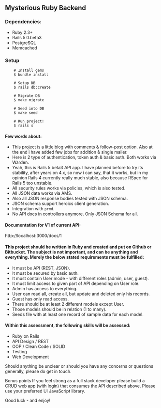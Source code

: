 ## Mysterious Ruby Backend

### Dependencies:

- Ruby 2.3+
- Rails 5.0.beta3
- PostgreSQL
- Memcached

### Setup

        # Install gems
        $ bundle install
        
        # Setup DB
        $ rails db:create
        
        # Migrate DB
        $ make migrate 
        
        # Seed into DB
        $ make seed
        
        # Run project!
        $ rails s     
                    

#### Few words about:
- This project is a little blog with comments & follow-post option.
  Also at the end i have added few jobs for addition & single mailer.
- Here is 2 type of authentication, token auth & basic auth. 
  Both works via Warden.  
- Yeah, this is Rails 5 beta3 API app. I have planned before to try its stability, 
  after years on 4.x, so now i can say, that it works, 
  but in my opinion Rails 4 currently really much stable, 
  also because RSpec for Rails 5 too unstable.   
- All security rules works via policies, which is also tested.
- All JSON data works via AMS.
- Also all JSON response bodies tested with JSON schema.
- JSON schema support heroics client generation.
- Integration with `prmd`.
- No API docs in controllers anymore. Only JSON Schema for all.
           
#### Documentation for V1 of current API:
http://localhost:3000/docs/1        

#### This project should be written in Ruby and created and put on Github or Bitbucket. The subject is not important, and can be anything and everything. Merely the below stated requirements must be fulfilled:

- It must be API (REST, JSON).
- It must be secured by basic auth.
- It must contain User mode - with different roles (admin, user, guest).
- It must limit access to given part of API depending on User role.
- Admin has access to everything.
- User can read all, create all, but update and deleted only his records.
- Guest has only read access.
- There should be at least 2 different models except User.
- Those models should be in relation (1 to many).
- Seeds file with at least one record of sample data for each model.

#### Within this assessment, the following skills will be assessed:

- Ruby on Rails
- API Design / REST
- OOP / Clean Code / SOLID
- Testing
- Web Development

Should anything be unclear or should you have any concerns or questions generally, please do get in touch.

Bonus points
If you feel strong as a full stack developer please build a CRUD web app (with login) that consumes the API described above. Please use your preferred UI JavaScript library.

Good luck - and enjoy!
